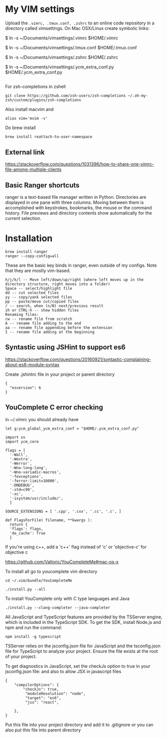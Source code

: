 # My VIM settings

Upload the ```.vimrc, .tmux.conf, .zshrc``` to an online code repository in a directory called vimsettings. 
On Mac OSX/Linux create symbolic links:

$ ln -s  ~/Documents/vimsettings/.vimrc $HOME/.vimrc

$ ln -s  ~/Documents/vimsettings/.tmux.conf $HOME/.tmux.conf

$ ln -s  ~/Documents/vimsettings/.zshrc $HOME/.zshrc

$ ln -s  ~/Documents/vimsettings/.ycm_extra_conf.py $HOME/.ycm_extra_conf.py

##
For zsh-completions in zshell

```
git clone https://github.com/zsh-users/zsh-completions ~/.oh-my-zsh/custom/plugins/zsh-completions
```

Also install macvim and
```
alias vim='mvim -v'
```

Do brew install

```
brew install reattach-to-user-namespace
```


## External link 
https://stackoverflow.com/questions/1031396/how-to-share-one-vimrc-file-among-multiple-clients

## Basic Ranger shortcuts
ranger is a text-based file manager written in Python. Directories are displayed in one pane with three columns. Moving between them is accomplished with keystrokes, bookmarks, the mouse or the command history. File previews and directory contents show automatically for the current selection.
# Installation

```
brew install ranger
ranger --copy-config=all
```

These are the basic key binds in ranger, even outside of my configs. Note that they are mostly vim-based.

```
h/j/k/l -- Move left/down/up/right (where left moves up in the directory structure, right moves into a folder)
Space -- select/highlight file
dd -- cut selected files
yy -- copy/yank selected files
pp -- paste/move cut/copied files
/ -- search, when (n/N) next/previous result
zh or CTRL-h -- show hidden files
Renaming files:
cw -- rename file from scratch
A -- rename file adding to the end
aa -- rename file appending before the extension
I -- rename file adding at the beginning
```

## Syntastic using JSHint to support es6
https://stackoverflow.com/questions/20160921/syntastic-complaining-about-es6-module-syntax


Create .jshintrc file in your project or parent directory
```
{
  "esversion": 6
}
```

## YouComplete C error checking

in ~/.vimrc you should already have 

```
let g:ycm_global_ycm_extra_conf = "$HOME/.ycm_extra_conf.py"
```

```
import os
import ycm_core

flags = [
  '-Wall',
  '-Wextra',
  '-Werror',
  '-Wno-long-long',
  '-Wno-variadic-macros',
  '-fexceptions',
  '-ferror-limit=10000',
  '-DNDEBUG',
  '-std=c99',
  '-xc',
  '-isystem/usr/include/',
  ]

SOURCE_EXTENSIONS = [ '.cpp', '.cxx', '.cc', '.c', ]

def FlagsForFile( filename, **kwargs ):
  return {
  'flags': flags,
  'do_cache': True
  }

```

If you're using c++, add a 'c++' flag instead of 'c'
or 'objective-c' for objective c


https://github.com/Valloric/YouCompleteMe#mac-os-x

To install all go to youcomplete vim directory

```
cd ~/.vim/bundle/YouCompleteMe
```

```
./install.py --all
```

To install YouComplete only with C type languages and Java

```
./install.py --clang-completer --java-completer

```

All JavaScript and TypeScript features are provided by the TSServer engine, which is included in the TypeScript SDK. To get the SDK, install Node.js and npm and run the command:

```
npm install -g typescript

```
TSServer relies on the jsconfig.json file for JavaScript and the tsconfig.json file for TypeScript to analyze your project. Ensure the file exists at the root of your project.

To get diagnostics in JavaScript, set the checkJs option to true in your jsconfig.json file:
and also to allow JSX in javascript files

```
{
    "compilerOptions": {
        "checkJs": true,
         "moduleResolution": "node",
         "target": "es6",
         "jsx": "react",

    },
}
```

Put this file into your project directory and add it to .gitignore 
or you can also put this file into parent directory

